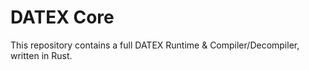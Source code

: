 # DATEX Core

This repository contains a full DATEX Runtime & Compiler/Decompiler, written in Rust.
